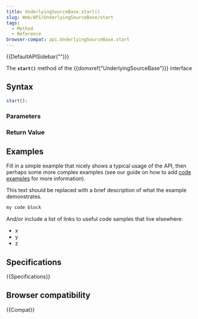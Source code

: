 ```yaml
---
title: UnderlyingSourceBase.start()
slug: Web/API/UnderlyingSourceBase/start
tags:
  - Method
  - Reference
browser-compat: api.UnderlyingSourceBase.start
---
```

{{DefaultAPISidebar("")}}

The **`start()`** method of the {{domxref("UnderlyingSourceBase")}} interface 

## Syntax

```js
start();
```

### Parameters



### Return Value



## Examples

Fill in a simple example that nicely shows a typical usage of the API, then perhaps some more complex examples (see our guide on how to add [code examples](/en-US/docs/MDN/Contribute/Structures/Code_examples) for more information).

This text should be replaced with a brief description of what the example demonstrates.

```js
my code block
```

And/or include a list of links to useful code samples that live elsewhere:

*   x
*   y
*   z

## Specifications

{{Specifications}}

## Browser compatibility

{{Compat}}

